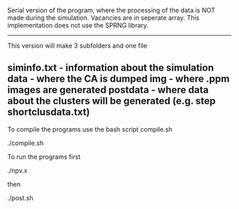 Serial version of the program, where the processing of the data is NOT made during the simulation. 
Vacancies are in seperate array. This implementation does not use the SPRNG library.

--------------------------------------------------------------------------------------------------
This version will make 3 subfolders and one file

siminfo.txt - information about the simulation 
data - where the CA is dumped
img - where .ppm images are generated
postdata - where data about the clusters will be generated (e.g. step shortclusdata.txt)
--------------------------------------------------------------------------------------------------
To compile the programs use the bash script compile.sh

./compile.sh

To run the programs first

./npv.x

then

./post.sh
